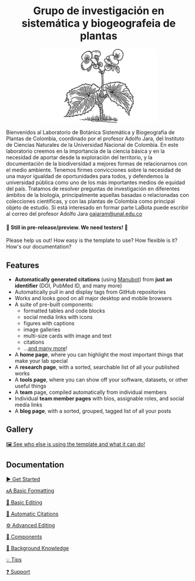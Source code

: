 <h1 align="center">Grupo de investigación en sistemática y biogeografeia de plantas</h1>
<p align="center">
<img height="200" src="https://github.com/Adolfojara/lab/blob/main/favicons/begonia-plant-flowers-leaves-107722.png" alt="Lab Website Template">
</p>

Bienvenidos al Laboratorio de Botánica Sistemática y Biogeografía de Plantas de Colombia, coordinado por el profesor Adolfo Jara, del Instituto de Ciencias Naturales de la Universidad Nacional de Colombia.
En este laboratorio creemos en la importancia de la ciencia básica y en la necesidad de aportar desde la exploración del territorio, y la documentación de la biodiversidad a mejores formas de relacionarnos con el medio ambiente. Tenemos firmes convicciones sobre la necesidad de una mayor igualdad de oportunidades para todos, y defendemos la universidad pública como uno de los más importantes medios de equidad del país.
Tratamos de resolver preguntas de investigación en diferentes ámbitos de la biología, principalmente aquellas basadas o relacionadas con colecciones científicas, y con las plantas de Colombia como principal objeto de estudio.
Si está interesado en formar parte LaBota puede escribir al correo del profesor Adolfo Jara oajaram@unal.edu.co

#### 🔔 Still in pre-release/preview. We need testers! 🔔

Please help us out!
How easy is the template to use?
How flexible is it?
How's our documentation?

## Features

- **Automatically generated citations** (using [Manubot](https://manubot.org)) from **just an identifier** (DOI, PubMed ID, and many more)
- Automatically pull in and display tags from GitHub repositories
- Works and looks good on all major desktop and mobile browsers
- A suite of pre-built components:
  - formatted tables and code blocks
  - social media links with icons
  - figures with captions
  - image galleries
  - multi-size cards with image and text
  - citations
  - ...[and many more](https://github.com/greenelab/lab-website-template/wiki/Components)!
- A **home page**, where you can highlight the most important things that make your lab special
- A **research page**, with a sorted, searchable list of all your published works
- A **tools page**, where you can show off your software, datasets, or other useful things
- A **team** page, compiled automatically from individual members
- Individual **team member pages** with bios, assignable roles, and social media links
- A **blog page**, with a sorted, grouped, tagged list of all your posts

## Gallery

[🖼️ See who else is using the template and what it can do!](https://github.com/greenelab/lab-website-template/wiki/Gallery)

## Documentation

[▶️ Get Started](https://github.com/greenelab/lab-website-template/wiki/Get-Started)

[🗚 Basic Formatting](https://github.com/greenelab/lab-website-template/wiki/Basic-Formatting)

[📝 Basic Editing](https://github.com/greenelab/lab-website-template/wiki/Basic-Editing)

[🤖 Automatic Citations](https://github.com/greenelab/lab-website-template/wiki/Automatic-Citations)

[⚙️ Advanced Editing](https://github.com/greenelab/lab-website-template/wiki/Advanced-Editing)

[🧱 Components](https://github.com/greenelab/lab-website-template/wiki/Components)

[🧠 Background Knowledge](https://github.com/greenelab/lab-website-template/wiki/Background-Knowledge)

[💡 Tips](https://github.com/greenelab/lab-website-template/wiki/Tips)

[❓ Support](https://github.com/greenelab/lab-website-template/wiki/Support)
